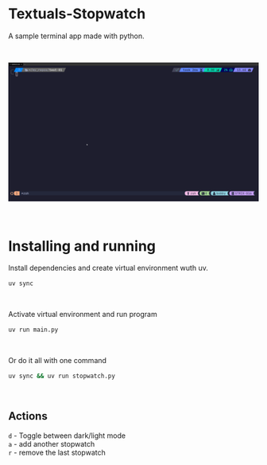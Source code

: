# Textuals-Stopwatch
A sample terminal app made with python.

<br />

![demo](demo.gif)

<br />

# Installing and running

Install dependencies and create virtual environment wuth uv.
```bash
uv sync
```

<br />

Activate virtual environment and run program
```bash
uv run main.py
```

<br />

Or do it all with one command
```bash
uv sync && uv run stopwatch.py
```

<br />

## Actions
`d` - Toggle between dark/light mode  
`a` - add another stopwatch  
`r` - remove the last stopwatch 

